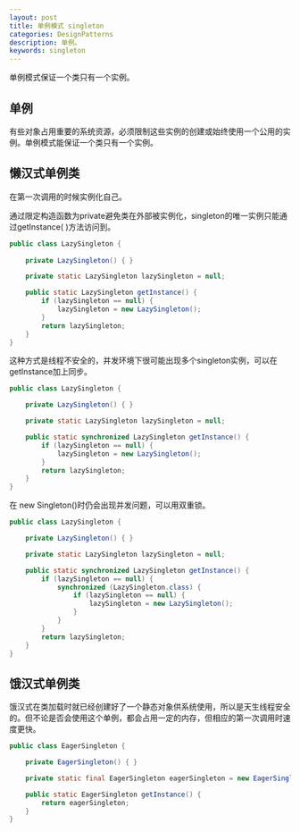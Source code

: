 ```yaml
---
layout: post
title: 单例模式 singleton
categories: DesignPatterns
description: 单例。
keywords: singleton
---
```

单例模式保证一个类只有一个实例。

## 单例

有些对象占用重要的系统资源，必须限制这些实例的创建或始终使用一个公用的实例。单例模式能保证一个类只有一个实例。

## 懒汉式单例类
在第一次调用的时候实例化自己。

通过限定构造函数为private避免类在外部被实例化，singleton的唯一实例只能通过getInstance( )方法访问到。

```java
public class LazySingleton {
    
    private LazySingleton() { }

    private static LazySingleton lazySingleton = null;

    public static LazySingleton getInstance() {
        if (lazySingleton == null) {
            lazySingleton = new LazySingleton();
        }
        return lazySingleton;
    }
}  
```

这种方式是线程不安全的，并发环境下很可能出现多个singleton实例，可以在getInstance加上同步。

```java
public class LazySingleton {

    private LazySingleton() { }

    private static LazySingleton lazySingleton = null;

    public static synchronized LazySingleton getInstance() {
        if (lazySingleton == null) {
            lazySingleton = new LazySingleton();
        }
        return lazySingleton;
    }
}
```

在 new Singleton()时仍会出现并发问题，可以用双重锁。

```java
public class LazySingleton {

    private LazySingleton() { }

    private static LazySingleton lazySingleton = null;

    public static synchronized LazySingleton getInstance() {
        if (lazySingleton == null) {
            synchronized (LazySingleton.class) {
                if (lazySingleton == null) {
                    lazySingleton = new LazySingleton();
                }
            }
        }
        return lazySingleton;
    }
}
```

## 饿汉式单例类

饿汉式在类加载时就已经创建好了一个静态对象供系统使用，所以是天生线程安全的。但不论是否会使用这个单例，都会占用一定的内存，但相应的第一次调用时速度更快。

```java
public class EagerSingleton {

    private EagerSingleton() { }

    private static final EagerSingleton eagerSingleton = new EagerSingleton();

    public static EagerSingleton getInstance() {
        return eagerSingleton;
    }
}
```
